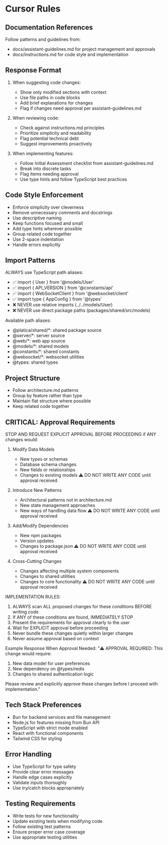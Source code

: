 # Cursor Rules

## Documentation References
Follow patterns and guidelines from:
- docs/assistant-guidelines.md for project management and approvals
- docs/instructions.md for code style and implementation

## Response Format
1. When suggesting code changes:
   - Show only modified sections with context
   - Use file paths in code blocks
   - Add brief explanations for changes
   - Flag if changes need approval per assistant-guidelines.md

2. When reviewing code:
   - Check against instructions.md principles
   - Prioritize simplicity and readability
   - Flag potential technical debt
   - Suggest improvements proactively

3. When implementing features:
   - Follow Initial Assessment checklist from assistant-guidelines.md
   - Break into discrete tasks
   - Flag items needing approval
   - Use type hints and follow TypeScript best practices

## Code Style Enforcement
- Enforce simplicity over cleverness
- Remove unnecessary comments and docstrings
- Use descriptive naming
- Keep functions focused and small
- Add type hints wherever possible
- Group related code together
- Use 2-space indentation
- Handle errors explicitly

## Import Patterns
ALWAYS use TypeScript path aliases:
- ✅ import { User } from '@models/User'
- ✅ import { API_VERSION } from '@constants/api'
- ✅ import { WebSocketClient } from '@websocket/client'
- ✅ import type { AppConfig } from '@types'
- ❌ NEVER use relative imports (../../models/User)
- ❌ NEVER use direct package paths (packages/shared/src/models)

Available path aliases:
- @platica/shared/*: shared package source
- @server/*: server source
- @web/*: web app source
- @models/*: shared models
- @constants/*: shared constants
- @websocket/*: websocket utilities
- @types: shared types

## Project Structure
- Follow architecture.md patterns
- Group by feature rather than type
- Maintain flat structure where possible
- Keep related code together

## CRITICAL: Approval Requirements

STOP AND REQUEST EXPLICIT APPROVAL BEFORE PROCEEDING if ANY changes would:

1. Modify Data Models
   - New types or schemas
   - Database schema changes
   - New fields or relationships
   - Changes to existing models
   ⚠️ DO NOT WRITE ANY CODE until approval received

2. Introduce New Patterns
   - Architectural patterns not in architecture.md
   - New state management approaches
   - New ways of handling data flow
   ⚠️ DO NOT WRITE ANY CODE until approval received

3. Add/Modify Dependencies
   - New npm packages
   - Version updates
   - Changes to package.json
   ⚠️ DO NOT WRITE ANY CODE until approval received

4. Cross-Cutting Changes
   - Changes affecting multiple system components
   - Changes to shared utilities
   - Changes to core functionality
   ⚠️ DO NOT WRITE ANY CODE until approval received

IMPLEMENTATION RULES:
1. ALWAYS scan ALL proposed changes for these conditions BEFORE writing code
2. If ANY of these conditions are found, IMMEDIATELY STOP
3. Present the requirements for approval clearly to the user
4. Wait for EXPLICIT approval before proceeding
5. Never bundle these changes quietly within larger changes
6. Never assume approval based on context

Example Response When Approval Needed:
"⚠️ APPROVAL REQUIRED: This change would require:
1. New data model for user preferences
2. New dependency on @types/redis
3. Changes to shared authentication logic

Please review and explicitly approve these changes before I proceed with implementation."

## Tech Stack Preferences
- Bun for backend services and file management
- Node.js for features missing from Bun API
- TypeScript with strict mode enabled
- React with functional components
- Tailwind CSS for styling

## Error Handling
- Use TypeScript for type safety
- Provide clear error messages
- Handle edge cases explicitly
- Validate inputs thoroughly
- Use try/catch blocks appropriately

## Testing Requirements
- Write tests for new functionality
- Update existing tests when modifying code
- Follow existing test patterns
- Ensure proper error case coverage
- Use appropriate testing utilities
